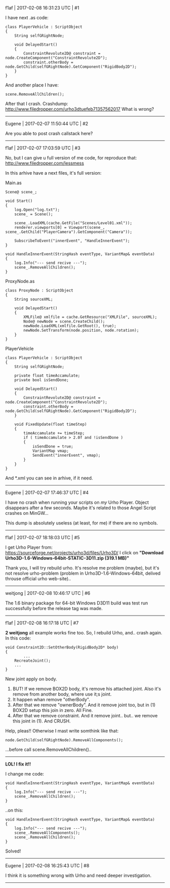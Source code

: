 f1af | 2017-02-08 16:31:23 UTC | #1

I have next .as code:

	class PlayerVehicle : ScriptObject
	{
		String selfGRightNode;

		void DelayedStart()
		{
			ConstraintRevolute2D@ constraint = node.CreateComponent("ConstraintRevolute2D");
			constraint.otherBody = node.GetChild(selfGRightNode).GetComponent("RigidBody2D");
		}
	}

And another place I have:

    scene.RemoveAllChildren();

After that I crash. Crashdump: http://www.filedropper.com/urho3dtuefeb71357562017
What is wrong?

-------------------------

Eugene | 2017-02-07 11:50:44 UTC | #2

Are you able to post crash callstack here?

-------------------------

f1af | 2017-02-07 17:03:59 UTC | #3

No, but I can give u full version of me code, for reproduce that: http://www.filedropper.com/lessmess

In this arhive have a next files, it's full version:

Main.as

    Scene@ scene_;

    void Start()
    {
        log.Open("log.txt");
        scene_ = Scene();

        scene_.LoadXML(cache.GetFile("Scenes/Level01.xml"));
        renderer.viewports[0] = Viewport(scene_, scene_.GetChild("PlayerCamera").GetComponent("Camera"));

        SubscribeToEvent("innerEvent", "HandleInnerEvent");
    }

    void HandleInnerEvent(StringHash eventType, VariantMap& eventData)
    {
        log.Info("--- send recive ---");
        scene_.RemoveAllChildren();
    }

ProxyNode.as

	class ProxyNode : ScriptObject
	{
		String sourceXML;

		void DelayedStart()
		{
		    XMLFile@ xmlfile = cache.GetResource("XMLFile", sourceXML);
	        Node@ newNode = scene.CreateChild();
	        newNode.LoadXML(xmlfile.GetRoot(), true);
	        newNode.SetTransform(node.position, node.rotation);
		}
	}


PlayerVehicle

	class PlayerVehicle : ScriptObject
	{
		String selfGRightNode;

		private float timeAccamulate;
		private bool isSendDone;

		void DelayedStart()
		{
			ConstraintRevolute2D@ constraint = node.CreateComponent("ConstraintRevolute2D");
			constraint.otherBody = node.GetChild(selfGRightNode).GetComponent("RigidBody2D");
		}	

		void FixedUpdate(float timeStep)
		{
			timeAccamulate += timeStep;
			if ( timeAccamulate > 2.0f and !isSendDone )
			{
				isSendDone = true;
				VariantMap vmap;
				SendEvent("innerEvent", vmap);
			}
		}
	}

And *.xml you can see in arhive, if it need.

-------------------------

Eugene | 2017-02-07 17:46:37 UTC | #4

I have no crash when running your scripts on _my_ Urho Player.
Object disappears after a few seconds.
Maybe it's related to those Angel Script crashes on MinGW...

This dump is absolutely useless (at least, for me) if there are no symbols.

-------------------------

f1af | 2017-02-07 18:18:03 UTC | #5

I get Urho Player from:
https://sourceforge.net/projects/urho3d/files/Urho3D/
I click on **"Download Urho3D-1.6-Windows-64bit-STATIC-3D11.zip (319.1 MB)"**

Thank you, I will try rebuild urho. It's resolve me problem (maybe), but it's not resolve urho-problem (problem in Urho3D-1.6-Windows-64bit, delived throuse official urho web-site)..

-------------------------

weitjong | 2017-02-08 10:46:17 UTC | #6

The 1.6 binary package for 64-bit Windows D3D11 build was test run successfully before the release tag was made.

-------------------------

f1af | 2017-02-08 16:17:18 UTC | #7

**2 weitjong** all example works fine too.
So, I rebuild Urho, and.. crash again.
In this code:

	void Constraint2D::SetOtherBody(RigidBody2D* body)
	{
            ...
		RecreateJoint();
		...
	}

New joint apply on body.
1. BUT! If we remove BOX2D body, it's remove his attached joint. Also it's remove from another body, where use it;s joint.
2. It happen whan remove "otherBody".
3. After that we remove "ownerBody". And it remove joint too, but in (1) BOX2D setup this join in zero. All Fine.
4. After that we remove constraint. And it remove joint.. but.. we remove this joint in (1). And CRUSH.

Help, pleas!!
Otherwise I mast write somthink like that:

    node.GetChild(selfGRightNode).RemoveAllComponents();

...before call scene.RemoveAllChildren()..

------------------------------------------------------------

**LOL! I fix it!!**

I change me code:

    void HandleInnerEvent(StringHash eventType, VariantMap& eventData)
    {
        log.Info("--- send recive ---");
        scene_.RemoveAllChildren();
    }

..on this:

    void HandleInnerEvent(StringHash eventType, VariantMap& eventData)
    {
        log.Info("--- send recive ---");
        scene_.RemoveAllComponents();
        scene_.RemoveAllChildren();
    }

Solved!

-------------------------

Eugene | 2017-02-08 16:25:43 UTC | #8

I think it is something wrong with Urho and need deeper investigation.

-------------------------

